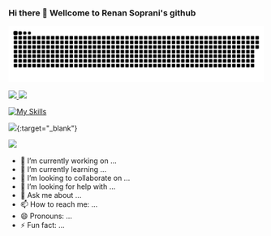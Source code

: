   ### Hi there 👋 Wellcome to Renan Soprani's github

![snake gif](https://github.com/resoprani/resoprani/blob/output/github-contribution-grid-snake.svg) 

<div>
  <a href="https://github.com/resoprani">
  <img height="165em" src="https://github-readme-stats.vercel.app/api?username=resoprani&show_icons=true&theme=chartreuse-dark&include_all_commits=true&count_private=true"/>
  <img height="165em" src="https://github-readme-stats.vercel.app/api/top-langs/?username=resoprani&layout=compact&langs_count=16&theme=drcula"/>
</div>

[![My Skills](https://skillicons.dev/icons?i=c,html,css,php)](https://skillicons.dev)

[![](https://img.shields.io/badge/LinkedIn-0077B5?style=for-the-badge&logo=linkedin&logoColor=white)](https://www.linkedin.com/in/renan-soprani){:target="_blank"}

<a href="https://www.linkedin.com/in/renan-soprani/" target="_blank" rel="noopener noreferrer"><img src="https://img.shields.io/badge/LinkedIn-0077B5?style=for-the-badge&logo=linkedin&logoColor=white" target="_blank"/></a>

- 🔭 I’m currently working on ...
- 🌱 I’m currently learning ...
- 👯 I’m looking to collaborate on ...
- 🤔 I’m looking for help with ...
- 💬 Ask me about ...
- 📫 How to reach me: ...
- 😄 Pronouns: ...
- ⚡ Fun fact: ...
